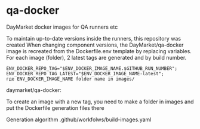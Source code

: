 # qa-docker
DayMarket docker images for QA runners etc

To maintain up-to-date versions inside the runners, this repository was created
When changing component versions, the DayMarket/qa-docker image is recreated from the Dockerfile.env template by replacing variables.
For each image (folder), 2 latest tags are generated and by build number.

    ENV_DOCKER_REPO_TAG="$ENV_DOCKER_IMAGE_NAME.$GITHUB_RUN_NUMBER";
    ENV_DOCKER_REPO_TAG_LATEST="$ENV_DOCKER_IMAGE_NAME-latest";
    где ENV_DOCKER_IMAGE_NAME folder name in images/

daymarket/qa-docker:

To create an image with a new tag, you need to make a folder in images and put the Dockerfile generation files there

Generation algorithm .github/workfolws/build-images.yaml
